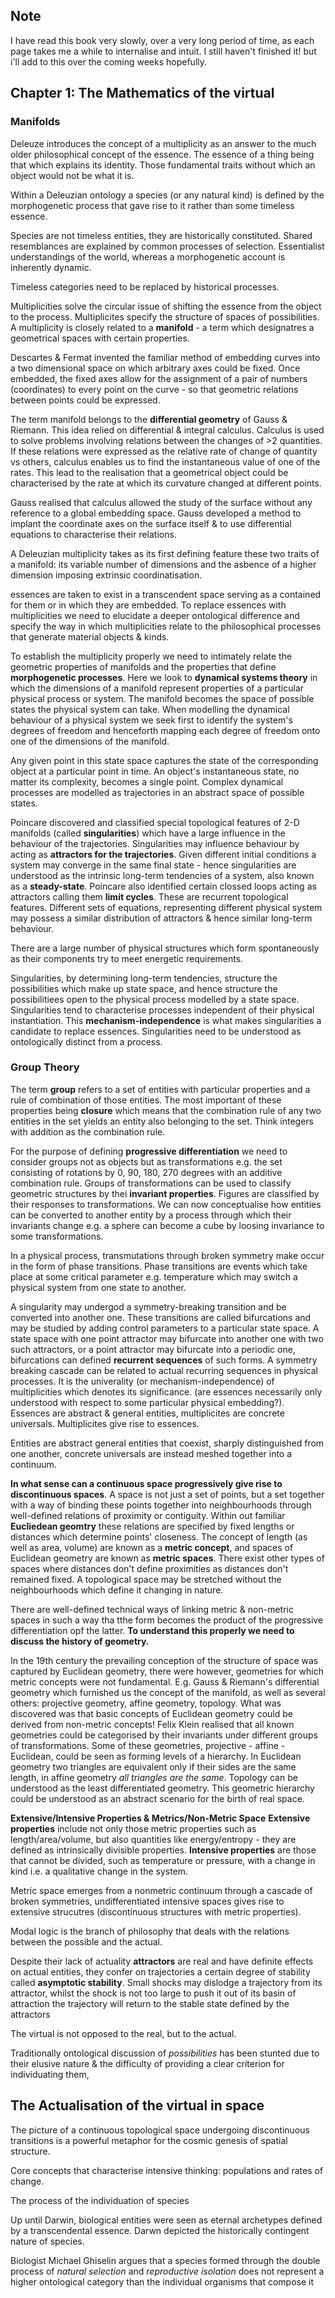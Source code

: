 ## Note
I have read this book very slowly, over a very long period of time, as each page takes me a while to internalise and intuit. I still haven't finished it! but i'll add to this over the coming weeks hopefully. 

## Chapter 1: The Mathematics of the virtual
### Manifolds
Deleuze introduces the concept of a multiplicity as an answer to the much older philosophical concept of the essence. 
The essence of a thing being that which explains its identity. Those fundamental traits without which an object would not be what it is. 

Within a Deleuzian ontology a species (or any natural kind) is defined by the morphogenetic process that gave rise to it rather than some timeless essence. 

Species are not timeless entities, they are historically constituted. Shared resemblances are explained by common processes of selection. Essentialist understandings of the world, whereas a morphogenetic account is inherently dynamic.

Timeless categories need to be replaced by historical processes. 

Multiplicities solve the circular issue of shifting the essence from the object to the process. Multiplicites specify the structure of spaces of possibilities. A multiplicity is closely related to a **manifold** - a term which designatres a geometrical spaces with certain properties.

Descartes & Fermat invented the familiar method of embedding curves into a two dimensional space on which arbitrary axes could be fixed. Once embedded, the fixed axes allow for the assignment of a pair of numbers (coordinates) to every point on the curve - so that geometric relations between points could be expressed. 

The term manifold belongs to the **differential geometry** of Gauss & Riemann. This idea relied on differential & integral calculus. Calculus is used to solve problems involving relations between the changes of >2 quantities. If these relations were expressed as the relative rate of change of quantity vs others, calculus enables us to find the instantaneous value of one of the rates. This lead to the realisation that a geometrical object could be characterised by the rate at which its curvature changed at different points. 

Gauss realised that calculus allowed the study of the surface without any reference to a global embedding space. Gauss developed a method to implant the coordinate axes on the surface itself & to use differential equations to characterise their relations. 

A Deleuzian multiplicity takes as its first defining feature these two traits of a manifold: its variable number of dimensions and the asbence of a higher dimension imposing extrinsic coordinatisation. 

essences are taken to exist in a transcendent space serving as a contained for them or in which they are embedded. To replace essences with multiplicities we need to elucidate a deeper ontological difference and specify the way in which multiplicities relate to the philosophical processes that generate material objects & kinds. 

To establish the multiplicity properly we need to intimately relate the geometric properties of manifolds and the properties that define **morphogenetic processes**. Here we look to **dynamical systems theory** in which the dimensions of a manifold represent properties of a particular physical process or system. The manifold becomes the space of possible states the physical system can take. When modelling the dynamical behaviour of a physical system we seek first to identify the system's degrees of freedom and henceforth mapping each degree of freedom onto one of the dimensions of the manifold. 

Any given point in this state space captures the state of the corresponding object at a particular point in time. An object's instantaneous state, no matter its complexity, becomes a single point. Complex dynamical processes are modelled as trajectories in an abstract space of possible states. 

Poincare discovered and classified special topological features of 2-D manifolds (called **singularities**) which have a large influence in the behaviour of the trajectories. Singularities may influence behaviour by acting as **attractors for the trajectories**. Given different initial conditions a system may converge in the same final state - hence singularities are understood as the intrinsic long-term tendencies of a system, also known as a **steady-state**. Poincare also identified certain clossed loops acting as attractors calling them **limit cycles**. These are recurrent topological features. Different sets of equations, representing different physical system may possess a similar distribution of attractors & hence similar long-term behaviour. 

There are a large number of physical structures which form spontaneously as their components try to meet energetic requirements. 

Singularities, by determining long-term tendencies, structure the possibilities which make up state space, and hence structure the possibilitiees open to the physical process modelled by a state space. Singularities tend to characterise processes independent of their physical instantiation. This **mechanism-independence** is what makes singularities a candidate to replace essences. Singularities need to be understood as ontologically distinct from a process. 

### Group Theory 
The term **group** refers to a set of entities with particular properties and a rule of combination of those entities. The most important of these properties being **closure** which means that the combination rule of any two entities in the set yields an entity also belonging to the set. Think integers with addition as the combination rule. 

For the purpose of defining **progressive differentiation** we need to consider groups not as objects but as transformations e.g. the set consisting of rotations by 0, 90, 180, 270 degrees with an additive combination rule. Groups of transformations can be used to classify geometric structures by thei **invariant properties**. Figures are classified by their responses to transformations. We can now conceptualise how entities can be converted to another entity by a process through which their invariants change e.g. a sphere can become a cube by loosing invariance to some transformations. 

In a physical process, transmutations through broken symmetry make occur in the form of phase transitions. Phase transitions are events which take place at some critical parameter e.g. temperature which may switch a physical system from one state to another. 

A singularity may undergod a symmetry-breaking transition and be converted into another one. These transitions are called bifurcations and may be studied by adding control parameters to a particular state space. A state space with one point attractor may bifurcate into another one with two such attractors, or a point attractor may bifurcate into a periodic one, bifurcations can defined **recurrent sequences** of such forms. A symmetry breaking cascade can be related to actual recurring sequences in physical processes. It is the univerality (or mechanism-independence) of multiplicities which denotes its significance. (are essences necessarily only understood with respect to some particular physical embedding?). Essences are abstract & general entities, multiplicites are concrete universals. Multiplicites give rise to essences. 

Entities are abstract general entities that coexist, sharply distinguished from one another, concrete universals are instead meshed together into a continuum. 

**In what sense can a continuous space progressively give rise to discontinuous spaces**. A space is not just a set of points, but a set together with a way of binding these points together into neighbourhoods through well-defined relations of proximity or contiguity. Within out familiar **Eucliedean geomtry** these relations are specified by fixed lengths or distances which determine points' closeness. The concept of length (as well as area, volume) are known as a **metric concept**, and spaces of Euclidean geometry are known as **metric spaces**. There exist other types of spaces where distances don't define proximities as distances don't remained fixed. A topological space may be stretched without the neighbourhoods which define it changing in nature. 

There are well-defined technical ways of linking metric & non-metric spaces in such a way tha tthe form becomes the product of the progressive differentiation opf the latter. 
**To understand this properly we need to discuss the history of geometry.**

In the 19th century the prevailing conception of the structure of space was captured by Euclidean geometry, there were however, geometries for which metric concepts were not fundamental. E.g. Gauss & Riemann's differential geometry
which furnished us the concept of the manifold, as well as several others: projective geometry, affine geometry, topology. What was discovered was that basic concepts of Euclidean geometry could be derived from non-metric concepts!
Felix Klein realised that all known geometries could be categorised by their invariants under different groups of transformations. Some of these geometries, projective - affine - Euclidean, could be seen as forming levels of a hierarchy. 
In Euclidean geometry two triangles are equivalent only if their sides are the same length, in affine geometry *all triangles are the same*. Topology can be understood as the least differentiated geometry. This geometric hierarchy could be 
understood as an abstract scenario for the birth of real space.

**Extensive/Intensive Properties & Metrics/Non-Metric Space**
**Extensive properties** include not only those metric properties such as length/area/volume, but also quantities like energy/entropy - they are defined as intrinsically divisible properties. 
**Intensive properties** are those that cannot be divided, such as temperature or pressure, with a change in kind i.e. a qualitative change in the system. 

Metric space emerges from a nonmetric continuum through a cascade of broken symmetries, undifferentiated intensive spaces gives rise to extensive strucutres (discontinuous structures with metric properties).

Modal logic is the branch of philosophy that deals with the relations between the possible and the actual. 


Despite their lack of actuality **attractors** are real and have definite effects on actual entities, they confer on trajectories a certain degree of stability called **asymptotic stability**.
Small shocks may dislodge a trajectory from its attractor, whilst the shock is not too large to push it out of its basin of attraction the trajectory will return to the stable state defined by the attractors

The virtual is not opposed to the real, but to the actual. 

Traditionally ontological discussion of *possibilities* has been stunted due to their elusive nature & the difficulty of providing a clear criterion for individuating them, 



## The Actualisation of the virtual in space 

The picture of a continuous topological space undergoing discontinuous transitions is a powerful metaphor for the cosmic genesis of spatial structure. 

Core concepts that characterise intensive thinking: populations and rates of change. 

The process of the individuation of species 

Up until Darwin, biological entities were seen as eternal archetypes defined by a transcendental essence. Darwn depicted the historically contingent nature of species. 

Biologist Michael Ghiselin argues that a species formed through the double process of *natural selection* and *reproductive isolation* does not represent a higher ontological category than the 
individual organisms that compose it 